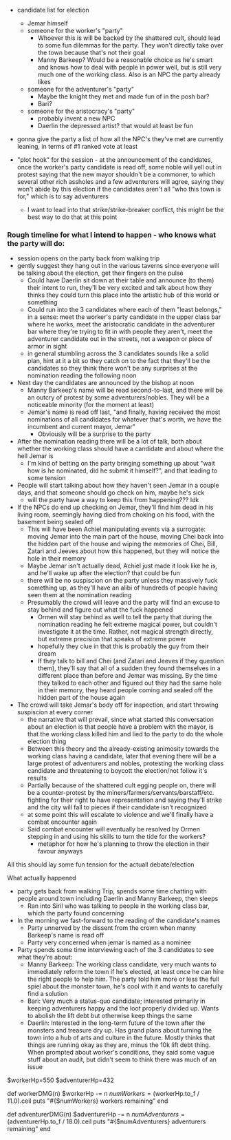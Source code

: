 - candidate list for election
  - Jemar himself
  - someone for the worker's "party" 
    - Whoever this is will be backed by the shattered cult, should lead to some fun dilemmas for the party. They won't directly take over the town because that's not their goal
    - Manny Barkeep? Would be a reasonable choice as he's smart and knows how to deal with people in power well, but is still very much one of the working class. Also is an NPC the party already likes
  - someone for the adventurer's "party"
    - Maybe the knight they met and made fun of in the posh bar?
    - Bari?
  - someone for the aristocracy's "party"
    - probably invent a new NPC
    - Daerlin the depressed artist? that would at least be fun

- gonna give the party a list of how all the NPC's they've met are currently leaning, in terms of #1 ranked vote at least

- "plot hook" for the session - at the announcement of the candidates, once the worker's party candidate is read off, some noble will yell out in protest saying that the new mayor shouldn't be a commoner, to which several other rich assholes and a few adventurers will agree, saying they won't abide by this election if the candidates aren't all "who this town is for," which is to say adventurers
  - I want to lead into that strike/strike-breaker conflict, this might be the best way to do that at this point


### Rough timeline for what I intend to happen - who knows what the party will do:
- session opens on the party back from walking trip
- gently suggest they hang out in the various taverns since everyone will be talking about the election, get their fingers on the pulse
  - Could have Daerlin sit down at their table and announce (to them) their intent to run, they'll be very excited and talk about how they thinks they could turn this place into the artistic hub of this world or something
  - Could run into the 3 candidates where each of them "least belongs," in a sense: meet the worker's party candidate in the upper class bar where he works, meet the aristocratic candidate in the adventurer bar where they're trying to fit in with people they aren't, meet the adventurer candidate out in the streets, not a weapon or piece of armor in sight
  - in general stumbling across the 3 candidates sounds like a solid plan, hint at it a bit so they catch on to the fact that they'll be the candidates so they think there won't be any surprises at the nomination reading the following noon
- Next day the candidates are announced by the bishop at noon
  - Manny Barkeep's name will be read second-to-last, and there will be an outcry of protest by some adventurers/nobles. They will be a noticeable minority (for the moment at least)
  - Jemar's name is read off last, "and finally, having received the most nominations of all candidates for whatever that's worth, we have the incumbent and current mayor, Jemar"
    - Obviously will be a surprise to the party
- After the nomination reading there will be a lot of talk, both about whether the working class should have a candidate and about where the hell Jemar is
  - I'm kind of betting on the party bringing something up about "wait how is he nominated, did he submit it himself?", and that leading to some tension
- People will start talking about how they haven't seen Jemar in a couple days, and that someone should go check on him, maybe he's sick
  - will the party have a way to keep this from happening??? Idk
- If the NPCs do end up checking on Jemar, they'll find him dead in his living room, seemingly having died from choking on his food, with the basement being sealed off
  - This will have been Achiel manipulating events via a surrogate: moving Jemar into the main part of the house, moving Chei back into the hidden part of the house and wiping the memories of Chei, Bill, Zatari and Jeeves about how this happened, but they will notice the hole in their memory
  - Maybe Jemar isn't actually dead, Achiel just made it look like he is, and he'll wake up after the election? that could be fun
  - there will be no suspiscion on the party unless they massively fuck something up, as they'll have an alibi of hundreds of people having seen them at the nomination reading
  - Presumably the crowd will leave and the party will find an excuse to stay behind and figure out what the fuck happened
    - Ormen will stay behind as well to tell the party that during the nomination reading he felt extreme magical power, but couldn't investigate it at the time. Rather, not magical strength directly, but extreme precision that speaks of extreme power
    - hopefully they clue in that this is probably the guy from their dream
    - If they talk to bill and Chei (and Zatari and Jeeves if they question them), they'll say that all of a sudden they found themselves in a different place than before and Jemar was missing. By the time they talked to each other and figured out they had the same hole in their memory, they heard people coming and sealed off the hidden part of the house again
- The crowd will take Jemar's body off for inspection, and start throwing suspiscion at every corner
  - the narrative that will prevail, since what started this conversation about an election is that people have a problem with the mayor, is that the working class killed him and lied to the party to do the whole election thing
  - Between this theory and the already-existing animosity towards the working class having a candidate, later that evening there will be a large protest of adventurers and nobles, protesting the working class candidate and threatening to boycott the election/not follow it's results
  - Partially because of the shattered cult egging people on, there will be a counter-protest by the miners/farmers/servants/barstaff/etc. fighting for their right to have representation and saying they'll strike and the city will fall to pieces if their candidate isn't recognized
  - at some point this will escalate to violence and we'll finally have a combat encounter again
  - Said combat encounter will eventually be resolved by Ormen stepping in and using his skills to turn the tide for the workers?
    - metaphor for how he's planning to throw the election in their favour anyways

All this should lay some fun tension for the actuall debate/election


What actually happened
- party gets back from walking Trip, spends some time chatting with people around town including Daerlin and Manny Barkeep, then sleeps
  - Ran into Siril who was talking to people in the working class bar, which the party found concerning
- In the morning we fast-forward to the reading of the candidate's names
  - Party unnerved by the dissent from the crown when manny Barkeep's name is read off
  - Party very concerned when jemar is named as a nominee
- Party spends some time interviewing each of the 3 candidates to see what they're about:
  - Manny Barkeep: The working class candidate, very much wants to immediately reform the town if he's elected, at least once he can hire the right people to help him. The party told him more or less the full spiel about the monster town, he's cool with it and wants to carefully find a solution
  - Bari: Very much a status-quo candidate; interested primarily in keeping adventurers happy and the loot properly divided up. Wants to abolish the lift debt but otherwise keep things the same
  - Daerlin: Interested in the long-term future of the town after the monsters and treasure dry up. Has grand plans about turning the town into a hub of arts and culture in the future. Mostly thinks that things are running okay as they are, minus the 10k lift debt thing. When prompted about worker's conditions, they said some vague stuff about an audit, but didn't seem to think there was much of an issue







$workerHp=550
$adventurerHp=432


def workerDMG(n)
  $workerHp -= n
  $numWorkers = ($workerHp.to_f / 11.0).ceil
  puts "#{$numWorkers} workers remaining"
end


def adventurerDMG(n)
  $adventurerHp -= n
  $numAdventurers = ($adventurerHp.to_f / 18.0).ceil
  puts "#{$numAdventurers} adventurers remaining"
end
